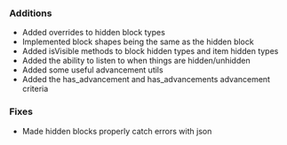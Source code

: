 ### Additions
- Added overrides to hidden block types
- Implemented block shapes being the same as the hidden block
- Added isVisible methods to block hidden types and item hidden types
- Added the ability to listen to when things are hidden/unhidden
- Added some useful advancement utils
- Added the has_advancement and has_advancements advancement criteria

### Fixes
- Made hidden blocks properly catch errors with json